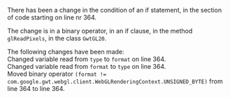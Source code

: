 There has been a change in the condition of an if statement, in the section of code starting on line nr 364.
  
The change is in a binary operator, in an if clause, in the method ```glReadPixels```, in the class ```GwtGL20```.
  
The following changes have been made:  
Changed variable read from ```type``` to ```format``` on line 364.  
Changed variable read from ```format``` to ```type``` on line 364.  
Moved binary operator ```(format != com.google.gwt.webgl.client.WebGLRenderingContext.UNSIGNED_BYTE)``` from line 364 to line 364.  
